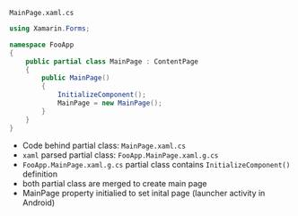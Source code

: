 `MainPage.xaml.cs`
```c#
using Xamarin.Forms;

namespace FooApp
{
    public partial class MainPage : ContentPage
    {
        public MainPage()
        {
            InitializeComponent();
            MainPage = new MainPage();
        }
    }
}
```
* Code behind partial class: `MainPage.xaml.cs`
* `xaml` parsed partial class: `FooApp.MainPage.xaml.g.cs`
* `FooApp.MainPage.xaml.g.cs` partial class contains `InitializeComponent()` definition
* both partial class are merged to create main page
* MainPage property initialied to set inital page (launcher activity in Android)
